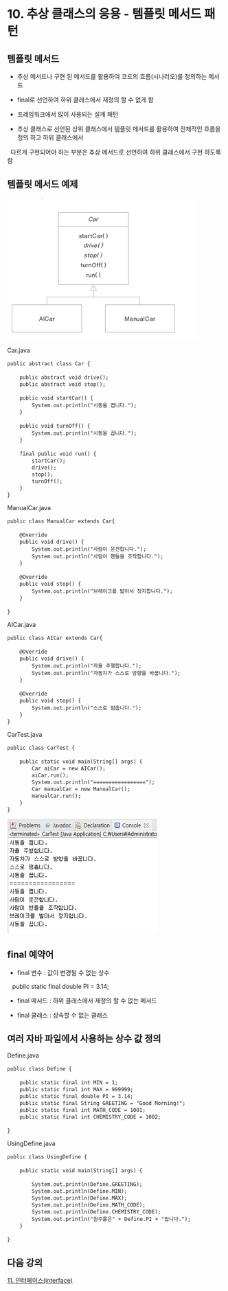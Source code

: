 # 10. 추상 클래스의 응용 - 템플릿 메서드 패턴

## 템플릿 메서드

- 추상 메서드나 구현 된 메서드를 활용하여 코드의 흐름(시나리오)를 정의하는 메서드

- final로 선언하여 하위 클래스에서 재정의 할 수 없게 함

- 프레임워크에서 많이 사용되는 설계 패턴

- 추상 클래스로 선언된 상위 클래스에서 템플릿 메서드를 활용하여 전체적인 흐름을 정의 하고 하위 클래스에서

&nbsp;&nbsp;다르게 구현되어야 하는 부분은 추상 메서드로 선언하여 하위 클래스에서 구현 하도록 함

## 템플릿 메서드 예제

![car](./img/car.png)

Car.java

```
public abstract class Car {

	public abstract void drive();
	public abstract void stop();

	public void startCar() {
		System.out.println("시동을 켭니다.");
	}

	public void turnOff() {
		System.out.println("시동을 끕니다.");
	}

	final public void run() {
		startCar();
		drive();
		stop();
		turnOff();
	}
}
```

ManualCar.java

```
public class ManualCar extends Car{

	@Override
	public void drive() {
		System.out.println("사람이 운전합니다.");
		System.out.println("사람이 핸들을 조작합니다.");
	}

	@Override
	public void stop() {
		System.out.println("브레이크를 밟아서 정지합니다.");
	}

}
```

AICar.java

```
public class AICar extends Car{

	@Override
	public void drive() {
		System.out.println("자율 주행합니다.");
		System.out.println("자동차가 스스로 방향을 바꿉니다.");
	}

	@Override
	public void stop() {
		System.out.println("스스로 멈춥니다.");
	}
}
```

CarTest.java

```
public class CarTest {

	public static void main(String[] args) {
		Car aiCar = new AICar();
		aiCar.run();
		System.out.println("=================");
		Car manualCar = new ManualCar();
		manualCar.run();
	}
}
```

![output](./img/out.png)

## final 예약어

- final 변수 : 값이 변경될 수 없는 상수

&nbsp;&nbsp; public static final double PI = 3.14;

- final 메서드 : 하위 클래스에서 재정의 할 수 없는 메서드

- final 클래스 : 상속할 수 없는 클래스

## 여러 자바 파일에서 사용하는 상수 값 정의

Define.java

```
public class Define {

	public static final int MIN = 1;
	public static final int MAX = 999999;
	public static final double PI = 3.14;
	public static final String GREETING = "Good Morning!";
	public static final int MATH_CODE = 1001;
	public static final int CHEMISTRY_CODE = 1002;

}
```

UsingDefine.java

```
public class UsingDefine {

	public static void main(String[] args) {

		System.out.println(Define.GREETING);
		System.out.println(Define.MIN);
		System.out.println(Define.MAX);
		System.out.println(Define.MATH_CODE);
		System.out.println(Define.CHEMISTRY_CODE);
		System.out.println("원주률은" + Define.PI + "입니다.");
	}

}
```

## 다음 강의

[11. 인터페이스(interface)](https://github.com/codemaker74/study/tree/master/backup/javacoursework/Chapter3/3-11/README.md)
